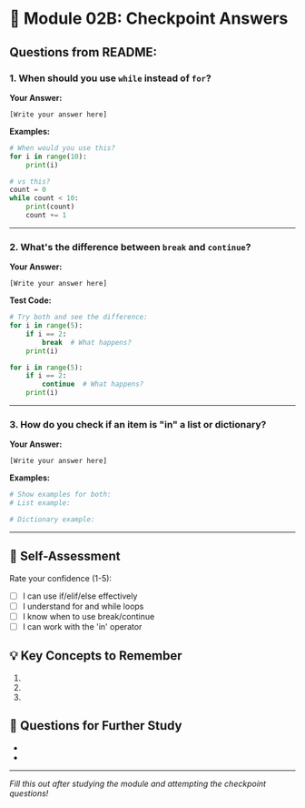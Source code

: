 # 📝 Module 02B: Checkpoint Answers

## Questions from README:

### 1. When should you use `while` instead of `for`?

**Your Answer:**
```
[Write your answer here]
```

**Examples:**
```python
# When would you use this?
for i in range(10):
    print(i)

# vs this?
count = 0
while count < 10:
    print(count)
    count += 1
```

---

### 2. What's the difference between `break` and `continue`?

**Your Answer:**
```
[Write your answer here]
```

**Test Code:**
```python
# Try both and see the difference:
for i in range(5):
    if i == 2:
        break  # What happens?
    print(i)

for i in range(5):
    if i == 2:
        continue  # What happens?
    print(i)
```

---

### 3. How do you check if an item is "in" a list or dictionary?

**Your Answer:**
```
[Write your answer here]
```

**Examples:**
```python
# Show examples for both:
# List example:

# Dictionary example:
```

---

## 🎯 Self-Assessment

Rate your confidence (1-5):
- [ ] I can use if/elif/else effectively
- [ ] I understand for and while loops
- [ ] I know when to use break/continue
- [ ] I can work with the 'in' operator

## 💡 Key Concepts to Remember

1. 
2. 
3. 

## 🤔 Questions for Further Study

- 
- 

---

*Fill this out after studying the module and attempting the checkpoint questions!*